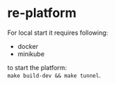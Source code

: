 # re-platform

For local start it requires following:
- docker
- minikube

to start the platform:  
`make build-dev && make tunnel`.  
